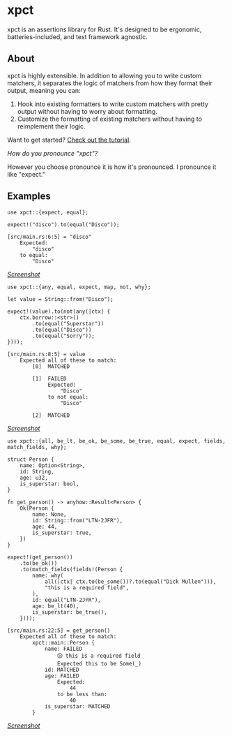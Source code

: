 # xpct

xpct is an assertions library for Rust. It's designed to be ergonomic,
batteries-included, and test framework agnostic.

## About

xpct is highly extensible. In addition to allowing you to write custom matchers,
it separates the logic of matchers from how they format their output, meaning
you can:

1. Hook into existing formatters to write custom matchers with pretty output
   without having to worry about formatting.
2. Customize the formatting of existing matchers without having to reimplement
   their logic.

Want to get started? [Check out the
tutorial](https://docs.rs/xpct/latest/xpct/docs/tutorial/index.html).

*How do you pronounce "xpct"?*

However you choose pronounce it is how it's pronounced. I pronounce it like
"expect."

## Examples

```rust,should_panic
use xpct::{expect, equal};

expect!("disco").to(equal("Disco"));
```

```text
[src/main.rs:6:5] = "disco"
    Expected:
        "disco"
    to equal:
        "Disco"
```

[*Screenshot*](./examples/example_1.png)

```rust,should_panic
use xpct::{any, equal, expect, map, not, why};

let value = String::from("Disco");

expect!(value).to(not(any(|ctx| {
    ctx.borrow::<str>()
        .to(equal("Superstar"))
        .to(equal("Disco"))
        .to(equal("Sorry"));
})));
```

```text
[src/main.rs:8:5] = value
    Expected all of these to match:
        [0]  MATCHED
        
        [1]  FAILED
             Expected:
                 "Disco"
             to not equal:
                 "Disco"

        [2]  MATCHED
```

[*Screenshot*](./examples/example_2.png)

```rust,should_panic
use xpct::{all, be_lt, be_ok, be_some, be_true, equal, expect, fields, match_fields, why};

struct Person {
    name: Option<String>,
    id: String,
    age: u32,
    is_superstar: bool,
}

fn get_person() -> anyhow::Result<Person> {
    Ok(Person {
        name: None,
        id: String::from("LTN-2JFR"),
        age: 44,
        is_superstar: true,
    })
}

expect!(get_person())
    .to(be_ok())
    .to(match_fields(fields!(Person {
        name: why(
            all(|ctx| ctx.to(be_some())?.to(equal("Dick Mullen"))),
            "this is a required field",
        ),
        id: equal("LTN-2JFR"),
        age: be_lt(40),
        is_superstar: be_true(),
    })));
```

```text
[src/main.rs:22:5] = get_person()
    Expected all of these to match:
        xpct::main::Person {
            name: FAILED
                🛈 this is a required field
                Expected this to be Some(_)
            id: MATCHED
            age: FAILED
                Expected:
                    44
                to be less than:
                    40
            is_superstar: MATCHED
        }
```

[*Screenshot*](./examples/example_3.png)
